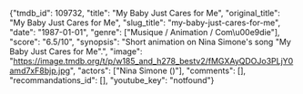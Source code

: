 {"tmdb_id": 109732, "title": "My Baby Just Cares for Me", "original_title": "My Baby Just Cares for Me", "slug_title": "my-baby-just-cares-for-me", "date": "1987-01-01", "genre": ["Musique / Animation / Com\u00e9die"], "score": "6.5/10", "synopsis": "Short animation on Nina Simone's song \"My Baby Just Cares for Me\".", "image": "https://image.tmdb.org/t/p/w185_and_h278_bestv2/fMGXAyQDOJo3PLjY0amd7xF8bjp.jpg", "actors": ["Nina Simone ()"], "comments": [], "recommandations_id": [], "youtube_key": "notfound"}